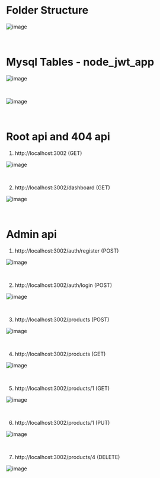 
<h1>Folder Structure</h1>

![image](https://github.com/praveen-sanpada-pabbly/node_mysql_jwt/assets/121610529/77d168c7-0466-4d43-93b8-e9ffd829603b)

<br/>
<h1>Mysql Tables - node_jwt_app </h1>

![image](https://github.com/praveen-sanpada-pabbly/node_mysql_jwt/assets/121610529/fe43f7e2-2b1f-4b53-bb7e-1f09c0e009b9)

<br/>

![image](https://github.com/praveen-sanpada-pabbly/node_mysql_jwt/assets/121610529/f1487584-ae39-4011-95b8-988fdea5f2c8)

<br/>
<h1>Root api and 404 api </h1>

1) http://localhost:3002 (GET)
   
![image](https://github.com/praveen-sanpada-pabbly/node_mysql_jwt/assets/121610529/9f5a8987-5281-45bf-b3a4-6d1f9b526663)

<br/>

2) http://localhost:3002/dashboard (GET)

![image](https://github.com/praveen-sanpada-pabbly/node_mysql_jwt/assets/121610529/ffba2494-0bdb-4cab-8444-225ff6c44b91)

<br/>
<h1>Admin api </h1>

1) http://localhost:3002/auth/register (POST)

![image](https://github.com/praveen-sanpada-pabbly/node_mysql_jwt/assets/121610529/c5d09ff2-d790-4443-b56a-ee351f8d46f5)

<br/>

2) http://localhost:3002/auth/login (POST)

![image](https://github.com/praveen-sanpada-pabbly/node_mysql_jwt/assets/121610529/47f731c1-7dba-4449-9825-ec1975cc90e6)

<br/>

3) http://localhost:3002/products (POST)

![image](https://github.com/praveen-sanpada-pabbly/node_mysql_jwt/assets/121610529/e769dcf3-f633-44cd-89ad-ce702f98e3d6)

<br/>

4) http://localhost:3002/products (GET)

![image](https://github.com/praveen-sanpada-pabbly/node_mysql_jwt/assets/121610529/d75c2b3d-82cc-41a6-a07a-195a90e1307e)

<br/>

5) http://localhost:3002/products/1 (GET)

![image](https://github.com/praveen-sanpada-pabbly/node_mysql_jwt/assets/121610529/06590aa7-845f-43a3-a3fa-3be9c1bccdf1)

<br/>

6) http://localhost:3002/products/1 (PUT)

![image](https://github.com/praveen-sanpada-pabbly/node_mysql_jwt/assets/121610529/06580ee7-3bea-4372-aa4e-7a0ede8732c7)

<br/>

7) http://localhost:3002/products/4 (DELETE)

![image](https://github.com/praveen-sanpada-pabbly/node_mysql_jwt/assets/121610529/9011bf44-7d08-44ed-8ec0-fe6c94685836)


   










